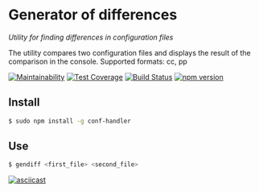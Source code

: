 # Generator of differences
*Utility for finding differences in configuration files*

The utility compares two configuration files and displays the result of the comparison in the console. Supported formats: cc, pp

[![Maintainability](https://api.codeclimate.com/v1/badges/82011bb447b1a360e792/maintainability)](https://codeclimate.com/github/corsicanec82/project-lvl2-s475/maintainability)
[![Test Coverage](https://api.codeclimate.com/v1/badges/82011bb447b1a360e792/test_coverage)](https://codeclimate.com/github/corsicanec82/project-lvl2-s475/test_coverage)
[![Build Status](https://travis-ci.org/corsicanec82/project-lvl2-s475.svg?branch=master)](https://travis-ci.org/corsicanec82/project-lvl2-s475)
[![npm version](https://badge.fury.io/js/conf-handler.svg)](https://badge.fury.io/js/conf-handler)

## Install
```sh
$ sudo npm install -g conf-handler
```
## Use
```sh
$ gendiff <first_file> <second_file>
```

[![asciicast](https://asciinema.org/a/Y0HBKFhKofi31uEagE2WrdAMw.svg)](https://asciinema.org/a/Y0HBKFhKofi31uEagE2WrdAMw)
